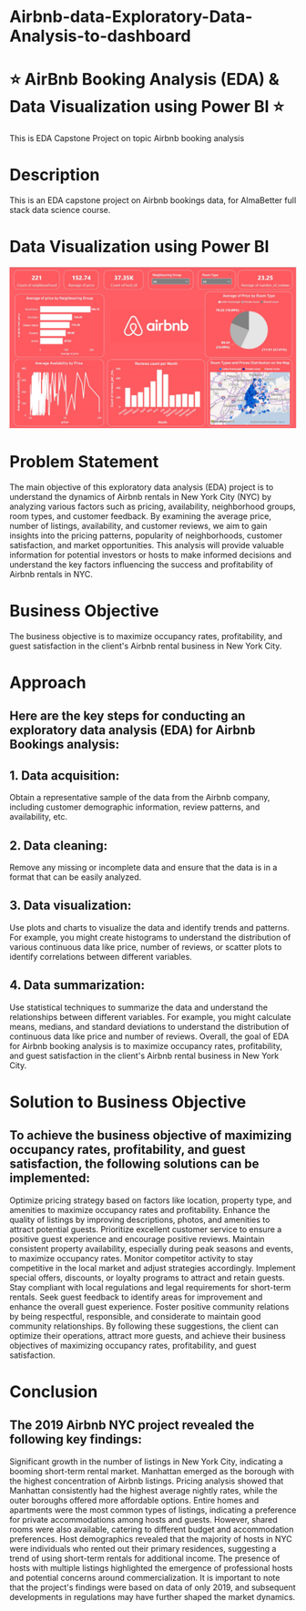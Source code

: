 # Airbnb-data-Exploratory-Data-Analysis-to-dashboard
# ⭐ AirBnb Booking Analysis (EDA) & Data Visualization using Power BI ⭐

This is EDA Capstone Project on topic Airbnb booking analysis

# Description

This is an EDA capstone project on Airbnb bookings data, for AlmaBetter full stack data science course.

# Data Visualization using Power BI 
![Image Alt](https://github.com/shshankmishra26/Airbnb-data-Exploratory-Data-Analysis-to-dashboard/blob/main/airbnb_dashboard_powerbi.jpg?raw=true)

# Problem Statement
The main objective of this exploratory data analysis (EDA) project is to understand the dynamics of Airbnb rentals in New York City (NYC) by analyzing various factors such as pricing, availability, neighborhood groups, room types, and customer feedback. By examining the average price, number of listings, availability, and customer reviews, we aim to gain insights into the pricing patterns, popularity of neighborhoods, customer satisfaction, and market opportunities. This analysis will provide valuable information for potential investors or hosts to make informed decisions and understand the key factors influencing the success and profitability of Airbnb rentals in NYC.

# Business Objective
The business objective is to maximize occupancy rates, profitability, and guest satisfaction in the client's Airbnb rental business in New York City.

# Approach
## Here are the key steps for conducting an exploratory data analysis (EDA) for Airbnb Bookings analysis:

## 1. Data acquisition:
   Obtain a representative sample of the data from the Airbnb company, including customer demographic information, review patterns, and availability, etc.

## 2. Data cleaning: 
   Remove any missing or incomplete data and ensure that the data is in a format that can be easily analyzed.

## 3. Data visualization: 
   Use plots and charts to visualize the data and identify trends and patterns. For example, you might create histograms to understand the distribution of various continuous data like price, number of reviews, or scatter plots to identify correlations between different variables.

## 4. Data summarization: 
   Use statistical techniques to summarize the data and understand the relationships between different variables. For example, you might calculate means, medians, and standard deviations to understand the distribution of continuous data like price and number of reviews. Overall, the goal of EDA for Airbnb booking analysis is to maximize occupancy rates, profitability, and guest satisfaction in the client's Airbnb rental business in New York City.

# Solution to Business Objective
## To achieve the business objective of maximizing occupancy rates, profitability, and guest satisfaction, the following solutions can be implemented:

Optimize pricing strategy based on factors like location, property type, and amenities to maximize occupancy rates and profitability.
Enhance the quality of listings by improving descriptions, photos, and amenities to attract potential guests.
Prioritize excellent customer service to ensure a positive guest experience and encourage positive reviews.
Maintain consistent property availability, especially during peak seasons and events, to maximize occupancy rates.
Monitor competitor activity to stay competitive in the local market and adjust strategies accordingly.
Implement special offers, discounts, or loyalty programs to attract and retain guests.
Stay compliant with local regulations and legal requirements for short-term rentals.
Seek guest feedback to identify areas for improvement and enhance the overall guest experience.
Foster positive community relations by being respectful, responsible, and considerate to maintain good community relationships.
By following these suggestions, the client can optimize their operations, attract more guests, and achieve their business objectives of maximizing occupancy rates, profitability, and guest satisfaction.

# Conclusion
## The 2019 Airbnb NYC project revealed the following key findings:

Significant growth in the number of listings in New York City, indicating a booming short-term rental market.
Manhattan emerged as the borough with the highest concentration of Airbnb listings.
Pricing analysis showed that Manhattan consistently had the highest average nightly rates, while the outer boroughs offered more affordable options.
Entire homes and apartments were the most common types of listings, indicating a preference for private accommodations among hosts and guests.
However, shared rooms were also available, catering to different budget and accommodation preferences.
Host demographics revealed that the majority of hosts in NYC were individuals who rented out their primary residences, suggesting a trend of using short-term rentals for additional income.
The presence of hosts with multiple listings highlighted the emergence of professional hosts and potential concerns around commercialization.
It is important to note that the project's findings were based on data of only 2019, and subsequent developments in regulations may have further shaped the market dynamics.
